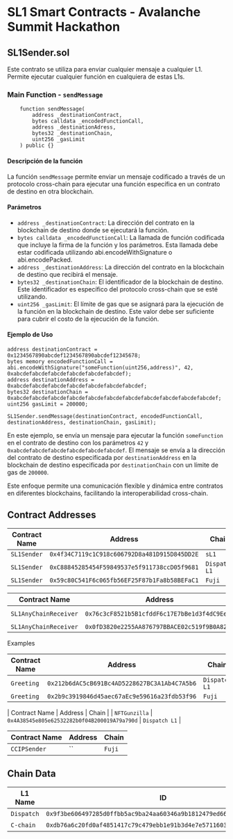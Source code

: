 # SL1 Smart Contracts - Avalanche Summit Hackathon

## SL1Sender.sol

Este contrato se utiliza para enviar cualquier mensaje a cualquier L1. Permite ejecutar cualquier función en cualquiera de estas L1s.

### Main Function - `sendMessage`

```solidity
    function sendMessage(
        address _destinationContract,
        bytes calldata _encodedFunctionCall,
        address _destinationAdress,
        bytes32 _destinationChain,
        uint256 _gasLimit
    ) public {}
```

#### Descripción de la función

La función `sendMessage` permite enviar un mensaje codificado a través de un protocolo cross-chain para ejecutar una función específica en un contrato de destino en otra blockchain.

#### Parámetros

- `address _destinationContract`: La dirección del contrato en la blockchain de destino donde se ejecutará la función.
- `bytes calldata _encodedFunctionCall`: La llamada de función codificada que incluye la firma de la función y los parámetros. Esta llamada debe estar codificada utilizando abi.encodeWithSignature o abi.encodePacked.
- `address _destinationAddress`: La dirección del contrato en la blockchain de destino que recibirá el mensaje.
- `bytes32 _destinationChain`: El identificador de la blockchain de destino. Este identificador es específico del protocolo cross-chain que se esté utilizando.
- `uint256 _gasLimit`: El límite de gas que se asignará para la ejecución de la función en la blockchain de destino. Este valor debe ser suficiente para cubrir el costo de la ejecución de la función.

#### Ejemplo de Uso

```solidity
address destinationContract = 0x1234567890abcdef1234567890abcdef12345678;
bytes memory encodedFunctionCall = abi.encodeWithSignature("someFunction(uint256,address)", 42, 0xabcdefabcdefabcdefabcdefabcdefabcdef);
address destinationAddress = 0xabcdefabcdefabcdefabcdefabcdefabcdefabcdef;
bytes32 destinationChain = 0xabcdefabcdefabcdefabcdefabcdefabcdefabcdefabcdefabcdefabcdefabcdef;
uint256 gasLimit = 200000;

SL1Sender.sendMessage(destinationContract, encodedFunctionCall, destinationAddress, destinationChain, gasLimit);
```

En este ejemplo, se envía un mensaje para ejecutar la función `someFunction` en el contrato de destino con los parámetros `42` y `0xabcdefabcdefabcdefabcdefabcdefabcdef`. El mensaje se envía a la dirección del contrato de destino especificada por `destinationAddress` en la blockchain de destino especificada por `destinationChain` con un límite de gas de `200000`.

Este enfoque permite una comunicación flexible y dinámica entre contratos en diferentes blockchains, facilitando la interoperabilidad cross-chain.


## Contract Addresses

| Contract Name | Address                                      | Chain  |
|---------------|----------------------------------------------|--------|
| `SL1Sender`     | `0x4f34C7119c1C918c606792D8a481D915D845DD2E`   | `sL1`    |
| `SL1Sender`     | `0xC88845285454F59849537e5f911738ccD05f9681`   | `Dispatch L1`    | 
| `SL1Sender`     | `0x59c80C541F6c065fb56EF25F87b1Fa8b58BEFaC1`   | `Fuji`    |

| Contract Name | Address                                      | Chain  |
|---------------|----------------------------------------------|--------|
| `SL1AnyChainReceiver`     | `0x76c3cF8521b5B1cfddF6c17E7bBe1d3f4dC9Ee14`   | `Dispatch L1`    | 
| `SL1AnyChainReceiver`     | `0x0fD3820e2255AA876797BBACE02c519f9B0A824f`   | `Fuji`    |

Examples

| Contract Name | Address                                      | Chain  |
|---------------|----------------------------------------------|--------|
| `Greeting`     | `0x212b6dAC5cB691Bc4AD5228627BC3A1Ab4C7A5b6`   | `Dispatch L1`    |
| `Greeting`     | `0x2b9c3919846d45aec67aEc9e59616a23fdb53f96`   | `Fuji`    |

| Contract Name | Address                                      | Chain  |
| `NFTGunzilla`     | `0x4A38545e805e62532282b0f04B200019A79a790d`   | `Dispatch L1`    |

| Contract Name | Address                                      | Chain  |
|---------------|----------------------------------------------|--------|
| `CCIPSender`     | ``   | `Fuji`    |


## Chain Data

| L1 Name | ID | type |
|---------|----|------|
| `Dispatch` | `0x9f3be606497285d0ffbb5ac9ba24aa60346a9b1812479ed66cb329f394a4b1c7` | hex
| `C-chain` | `0xdb76a6c20fd0af4851417c79c479ebb1e91b3d4e7e57116036d203e3692a0856` | hex






